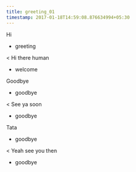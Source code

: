 ```yaml
---
title: greeting_01
timestamp: 2017-01-18T14:59:08.876634994+05:30
---
```


Hi
* greeting

< Hi there human
* welcome

Goodbye
* goodbye

< See ya soon
* goodbye

Tata
* goodbye

< Yeah see you then
* goodbye
